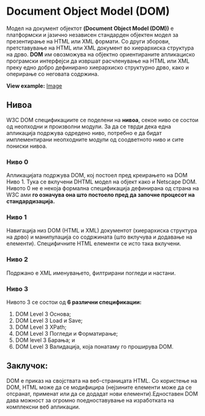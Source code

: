 
# Document Object Model (DOM)

Модел на документ објектот **(Document Object Model (DOM))** е платформски и јазично независен стандарден објектен модел за презентирање на HTML или XML формати. Со други зборови, претставување на HTML или XML документ во хиерархиска структура на дрво. **DOM** им овозможува на објектно ориентираните апликациско програмски интерфејси да извршат расчленување на HTML или XML преку едно добро дефинирано хиерархиско структурно дрво, како и оперирање со неговата содржина.<br>

**View example:** [Image](https://en.wikipedia.org/wiki/Document_Object_Model#/media/File:DOM-model.svg)

## Нивоа

W3C DOM спецификациите се поделени на **нивоа**, секое ниво се состои од неопходни и произволни модули. За да се тврди дека една апликација подржува одредено ниво, потребно е да бидат имплементирани неопходните модули од соодветното ниво и сите пониски нивоа.

### Ниво 0

Апликацијата подржува DOM, кој постоел пред креирањето на DOM Ниво 1. Тука се вклучени DHTML модел на објект како и Netscape DOM. Нивото 0 не е некоја формална спецификација дефинирана од страна на W3C ами **го означува она што постоело пред да започне процесот на стандардизација.**

### Ниво 1

Навигација низ DOM (HTML и XML) документот (хиерархиска структура на дрво) и манипулација со содржината (што вклучува и додавање на елементи). Специфичните HTML елементи се исто така вклучени.

### Ниво 2

Подржано е XML именувањето, филтрирани погледи и настани.

### Ниво 3

Нивото 3 се состои од **6 различни спецификации:**
1. DOM Level 3 Основа;
2. DOM Level 3 Load и Save;
3. DOM Level 3 XPath;
4. DOM Level 3 Погледи и Форматирање;
5. DOM level 3 Барања; и
6. DOM Level 3 Валидација, која понатаму го проширува DOM.

## Заклучок:

DOM е приказ на својствата на веб-страницата HTML. Со користење на DOM, HTML може да се модифицира (нејзините елементи може да се отсранат, применат или да се додадат нови елементи).Едноставен DOM дава можност за огромно поедноставување на изработката на комплексни веб апликации.